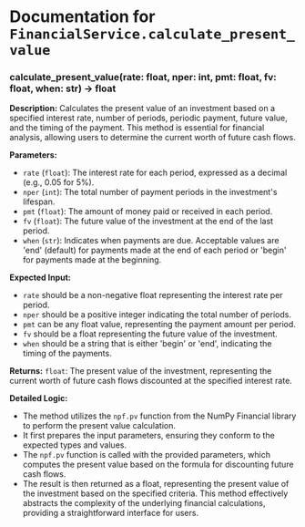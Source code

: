 # Documentation for `FinancialService.calculate_present_value`

### calculate_present_value(rate: float, nper: int, pmt: float, fv: float, when: str) -> float

**Description:**
Calculates the present value of an investment based on a specified interest rate, number of periods, periodic payment, future value, and the timing of the payment. This method is essential for financial analysis, allowing users to determine the current worth of future cash flows.

**Parameters:**
- `rate` (`float`): The interest rate for each period, expressed as a decimal (e.g., 0.05 for 5%).
- `nper` (`int`): The total number of payment periods in the investment's lifespan.
- `pmt` (`float`): The amount of money paid or received in each period.
- `fv` (`float`): The future value of the investment at the end of the last period.
- `when` (`str`): Indicates when payments are due. Acceptable values are 'end' (default) for payments made at the end of each period or 'begin' for payments made at the beginning.

**Expected Input:**
- `rate` should be a non-negative float representing the interest rate per period.
- `nper` should be a positive integer indicating the total number of periods.
- `pmt` can be any float value, representing the payment amount per period.
- `fv` should be a float representing the future value of the investment.
- `when` should be a string that is either 'begin' or 'end', indicating the timing of the payments.

**Returns:**
`float`: The present value of the investment, representing the current worth of future cash flows discounted at the specified interest rate.

**Detailed Logic:**
- The method utilizes the `npf.pv` function from the NumPy Financial library to perform the present value calculation.
- It first prepares the input parameters, ensuring they conform to the expected types and values.
- The `npf.pv` function is called with the provided parameters, which computes the present value based on the formula for discounting future cash flows.
- The result is then returned as a float, representing the present value of the investment based on the specified criteria. This method effectively abstracts the complexity of the underlying financial calculations, providing a straightforward interface for users.